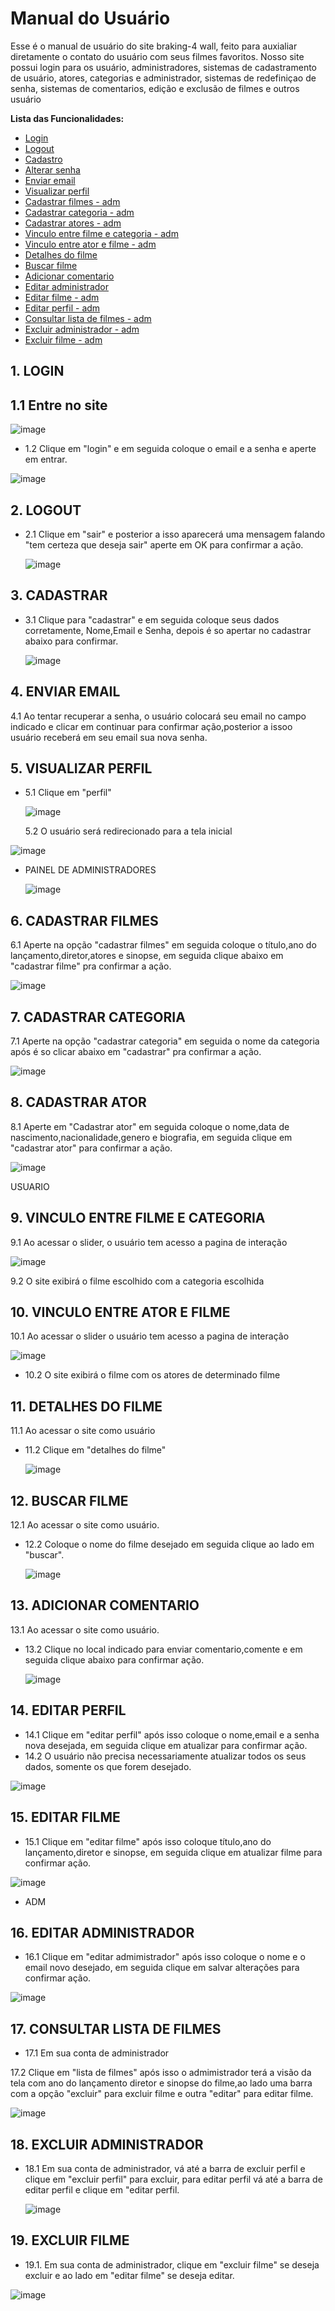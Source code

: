 # Manual do Usuário

Esse é o manual de usuário do site braking-4 wall, feito para auxialiar diretamente o contato do usuário com seus filmes favoritos. Nosso site possui login para os usuário, administradores, sistemas de cadastramento de usuário, atores, categorias e administrador, sistemas de redefiniçao de senha, sistemas de comentarios, edição e exclusão de filmes e outros usuário 


**Lista das Funcionalidades:**


 -  [Login](#Login)
 - [Logout](#Lpgout)
 - [Cadastro](#Cadastro)
 - [Alterar senha](#Alterarsenha)
 - [Enviar email](#Enviaremail)
 - [Visualizar perfil](#Visualizarperfil)
 - [Cadastrar filmes - adm](#Cadastrarfilmes)
 - [Cadastrar categoria - adm](#Cadastrarcategoria)
 - [Cadastrar atores - adm](#Cadastraratores)
 - [Vinculo entre filme e categoria - adm](#Vinculoatorecategoria)
 - [Vinculo entre ator e filme - adm](#Vinculoatuaçoes)
 - [Detalhes do filme](#Detalhesdofilme)
 - [Buscar filme](#Buscarfilme)
 - [Adicionar comentario](#Adicionarcomentario)
 - [Editar administrador](#Editaradministrador)
 - [Editar filme - adm](#Editarfilme)
 - [Editar perfil - adm](Editarperfil#)
 - [Consultar lista de filmes - adm](#Listadefilmes)
 - [Excluir administrador - adm](#Excluiradministrador)
 - [Excluir filme - adm](#Excluirfilme) 


  ## 1. LOGIN  

  ## 1.1 Entre no site

   ![image](https://github.com/cp2-dc-info-projeto-final/breaking-4-wall/assets/143643654/44d0f6ca-386b-420b-9847-470e66c2d8c4)

 - 1.2 Clique em "login" e em seguida coloque o email e a senha e aperte em entrar.

  ![image](https://github.com/cp2-dc-info-projeto-final/breaking-4-wall/assets/143643654/92ff08d6-b4a9-4e92-90a2-c3bd2b1984fe)

 
  ## 2. LOGOUT
  
 - 2.1 Clique em "sair" e posterior a isso aparecerá uma mensagem falando "tem certeza que deseja sair" aperte em OK para confirmar a ação.

   ![image](https://github.com/cp2-dc-info-projeto-final/breaking-4-wall/assets/143643654/d05e27ec-357d-46f1-a060-b5a8370e5512)


  ## 3. CADASTRAR

 - 3.1 Clique para "cadastrar" e em seguida coloque seus dados corretamente, Nome,Email e Senha, depois é so apertar no cadastrar abaixo para confirmar.

   ![image](https://github.com/cp2-dc-info-projeto-final/breaking-4-wall/assets/143643654/41ff87e6-f07c-4751-9174-064c72b5bdcf)


  
  ## 4. ENVIAR EMAIL
   
   4.1 Ao tentar recuperar a senha, o usuário colocará seu email no campo indicado e clicar em continuar para confirmar ação,posterior a issoo usuário receberá em seu email sua nova senha.

 
  
  ## 5. VISUALIZAR PERFIL

 - 5.1 Clique em "perfil"
   
   ![image](https://github.com/cp2-dc-info-projeto-final/breaking-4-wall/assets/143643654/8dc78f3f-80b8-48c8-8570-35ee34155c1b)

   5.2 O usuário será redirecionado para a tela inicial

  ![image](https://github.com/cp2-dc-info-projeto-final/breaking-4-wall/assets/143643654/d320b232-58cf-4e68-bebc-47d50209409d)


 - PAINEL DE ADMINISTRADORES
   

   ![image](https://github.com/cp2-dc-info-projeto-final/breaking-4-wall/assets/143643654/c9d9476c-6a65-42b1-a05f-281d286551ff)


  ## 6. CADASTRAR FILMES

   6.1 Aperte na opção "cadastrar filmes" em seguida coloque o título,ano do lançamento,diretor,atores e sinopse, em seguida clique abaixo em "cadastrar filme" pra confirmar a ação.

   ![image](https://github.com/cp2-dc-info-projeto-final/breaking-4-wall/assets/143643654/cf8bd587-134f-4569-ab2b-41b79c2bc29f)


  ## 7. CADASTRAR CATEGORIA

   7.1 Aperte na opção "cadastrar categoria" em seguida o nome da categoria após é so clicar abaixo em "cadastrar" pra confirmar a ação.

   ![image](https://github.com/cp2-dc-info-projeto-final/breaking-4-wall/assets/143643654/9bcd64bd-d6ac-4249-a01a-e0ab40b48e60)


  ## 8. CADASTRAR ATOR
  
   8.1 Aperte em "Cadastrar ator" em seguida coloque o nome,data de nascimento,nacionalidade,genero e biografia, em seguida clique em "cadastrar ator" para confirmar a ação.

   ![image](https://github.com/cp2-dc-info-projeto-final/breaking-4-wall/assets/143643654/6485daba-5c93-447d-9672-567d32fd10b4)

  USUARIO 

  ## 9. VINCULO ENTRE FILME E CATEGORIA 

   9.1 Ao acessar o slider, o usuário tem acesso a pagina de interação

   ![image](https://github.com/cp2-dc-info-projeto-final/breaking-4-wall/assets/143643654/761ab11b-cdee-4dd2-99e7-3317c498f42c)

   9.2 O site exibirá o filme escolhido com a categoria escolhida

   ## 10. VINCULO ENTRE ATOR E FILME

   10.1 Ao acessar o slider o usuário tem acesso a pagina de interação 
 
   ![image](https://github.com/cp2-dc-info-projeto-final/breaking-4-wall/assets/143643654/a3fd733c-1c22-4cd3-a10c-018de4f9b8b7)

   - 10.2 O site exibirá o filme com os atores de determinado filme

  ## 11. DETALHES DO FILME 

   11.1 Ao acessar o site como usuário

 - 11.2 Clique em "detalhes do filme"

   ![image](https://github.com/cp2-dc-info-projeto-final/breaking-4-wall/assets/143643654/3ff5b99f-3958-475f-a3c8-da1d1e237aec)


  ## 12. BUSCAR FILME

   12.1 Ao acessar o site como usuário.
   
 - 12.2 Coloque o nome do filme desejado em seguida clique ao lado em "buscar".

   ![image](https://github.com/cp2-dc-info-projeto-final/breaking-4-wall/assets/143643654/c531b7be-e43e-49a3-84ba-37bb5b41ff39)

  
  ## 13. ADICIONAR COMENTARIO

   13.1 Ao acessar o site como usuário.

 - 13.2 Clique no local indicado para enviar comentario,comente e em seguida clique abaixo para confirmar ação.

   ![image](https://github.com/cp2-dc-info-projeto-final/breaking-4-wall/assets/143643654/7e6b3d0f-4c21-45d0-957a-59ab3030c7a7)


 ## 14. EDITAR PERFIL 

 - 14.1 Clique em "editar perfil" após isso coloque o nome,email e a senha nova desejada, em seguida clique em atualizar para confirmar ação.
 - 14.2 O usuário não precisa necessariamente atualizar todos os seus dados, somente os que forem desejado.

 ![image](https://github.com/cp2-dc-info-projeto-final/breaking-4-wall/assets/143643654/f7d01272-5727-49f5-857e-a3bc713753a3)

  ## 15. EDITAR FILME 

 - 15.1 Clique em "editar filme" após isso coloque título,ano do lançamento,diretor e sinopse, em seguida clique em atualizar filme para confirmar ação.

  ![image](https://github.com/cp2-dc-info-projeto-final/breaking-4-wall/assets/143643654/24fddf68-d48e-45ae-89e1-d556a6af5922)

- ADM

 ## 16. EDITAR ADMINISTRADOR

 - 16.1 Clique em "editar admimistrador" após isso coloque o nome e o email novo desejado, em seguida clique em salvar alterações para confirmar ação.

  ![image](https://github.com/cp2-dc-info-projeto-final/breaking-4-wall/assets/143643654/0e6b71ce-bf8a-46e9-8c8d-cd5d549308b9)


  ## 17. CONSULTAR LISTA DE FILMES
 
  - 17.1 Em sua conta de administrador
 
   17.2 Clique em "lista de filmes" após isso o admimistrador terá a visão da tela com ano do lançamento diretor e sinopse do filme,ao lado uma barra com a opção "excluir" para excluir filme e outra "editar" para editar filme.

   ![image](https://github.com/cp2-dc-info-projeto-final/breaking-4-wall/assets/143643654/3c00cb36-0b49-4c6e-ac59-7d665ab2c96d)

 
  ## 18. EXCLUIR ADMINISTRADOR 

 - 18.1 Em sua conta de administrador, vá até a barra de excluir perfil e clique em "excluir perfil" para excluir, para editar perfil vá até a barra de editar perfil e clique em "editar perfil.

   ![image](https://github.com/cp2-dc-info-projeto-final/breaking-4-wall/assets/143643654/62341926-972a-44af-8242-a933b3147da8)

 
  ## 19. EXCLUIR FILME 

 - 19.1. Em sua conta de administrador, clique em "excluir filme" se deseja excluir e ao lado em "editar filme" se deseja editar.

  ![image](https://github.com/cp2-dc-info-projeto-final/breaking-4-wall/assets/143643654/a044dc49-e6c7-4f84-a7d2-4575e788b40b)


